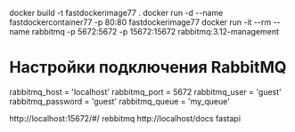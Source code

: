 docker build -t fastdockerimage77 .
docker run -d --name fastdockercontainer77 -p 80:80 fastdockerimage77
docker run -it --rm --name rabbitmq -p 5672:5672 -p 15672:15672 rabbitmq:3.12-management

# Настройки подключения RabbitMQ
rabbitmq_host = 'localhost'
rabbitmq_port = 5672
rabbitmq_user = 'guest'
rabbitmq_password = 'guest'
rabbitmq_queue = 'my_queue'


http://localhost:15672/#/ rebbitmq
http://localhost/docs    fastapi
